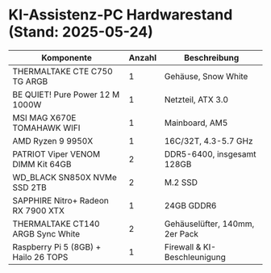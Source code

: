 # KI-Assistenz-PC Hardwarestand (Stand: 2025-05-24)

| Komponente                            | Anzahl | Beschreibung                              |
|---------------------------------------|--------|--------------------------------------------|
| THERMALTAKE CTE C750 TG ARGB          | 1      | Gehäuse, Snow White                        |
| BE QUIET! Pure Power 12 M 1000W       | 1      | Netzteil, ATX 3.0                         |
| MSI MAG X670E TOMAHAWK WIFI           | 1      | Mainboard, AM5                            |
| AMD Ryzen 9 9950X                     | 1      | 16C/32T, 4.3-5.7 GHz                      |
| PATRIOT Viper VENOM DIMM Kit 64GB     | 2      | DDR5-6400, insgesamt 128GB                |
| WD_BLACK SN850X NVMe SSD 2TB          | 2      | M.2 SSD                                   |
| SAPPHIRE Nitro+ Radeon RX 7900 XTX    | 1      | 24GB GDDR6                                |
| THERMALTAKE CT140 ARGB Sync White     | 2      | Gehäuselüfter, 140mm, 2er Pack            |
| Raspberry Pi 5 (8GB) + Hailo 26 TOPS  | 1      | Firewall & KI-Beschleunigung              |